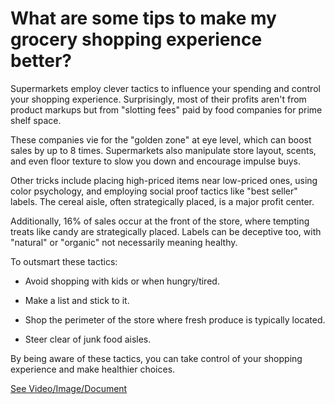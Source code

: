 # What are some tips to make my grocery shopping experience better?

Supermarkets employ clever tactics to influence your spending and control your shopping experience. Surprisingly, most of their profits aren't from product markups but from "slotting fees" paid by food companies for prime shelf space.

These companies vie for the "golden zone" at eye level, which can boost sales by up to 8 times. Supermarkets also manipulate store layout, scents, and even floor texture to slow you down and encourage impulse buys.

Other tricks include placing high-priced items near low-priced ones, using color psychology, and employing social proof tactics like "best seller" labels. The cereal aisle, often strategically placed, is a major profit center.

Additionally, 16% of sales occur at the front of the store, where tempting treats like candy are strategically placed. Labels can be deceptive too, with "natural" or "organic" not necessarily meaning healthy.

To outsmart these tactics:

- Avoid shopping with kids or when hungry/tired.

- Make a list and stick to it.

- Shop the perimeter of the store where fresh produce is typically located.

- Steer clear of junk food aisles.

By being aware of these tactics, you can take control of your shopping experience and make healthier choices.

 [See Video/Image/Document](https://hls-player.drberg.com/asset?path=migrated-assets/youtube-videos-how-grocery-stores-scam-you)